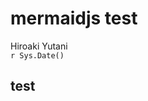 # mermaidjs test
Hiroaki Yutani  
`r Sys.Date()`  

## test

<!--html_preserve--><div id="htmlwidget-9988" style="width:720px;height:432px;" class="DiagrammeR"></div>
<script type="application/json" data-for="htmlwidget-9988">{"x":{"diagram":"\n  graph LR\n    A-->B\n    A-->C\n    C-->E\n    B-->D\n    C-->D\n    D-->F\n    E-->F\n"},"evals":[]}</script><!--/html_preserve-->
